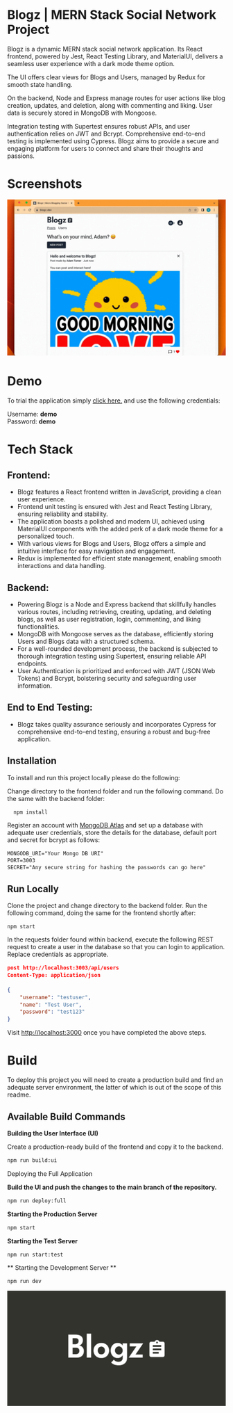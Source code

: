 # Blogz | MERN Stack Social Network Project

Blogz is a dynamic MERN stack social network application. Its React frontend, powered by Jest, React Testing Library, and MaterialUI, delivers a seamless user experience with a dark mode theme option.

The UI offers clear views for Blogs and Users, managed by Redux for smooth state handling.

On the backend, Node and Express manage routes for user actions like blog creation, updates, and deletion, along with commenting and liking. User data is securely stored in MongoDB with Mongoose.

Integration testing with Supertest ensures robust APIs, and user authentication relies on JWT and Bcrypt. Comprehensive end-to-end testing is implemented using Cypress. Blogz aims to provide a secure and engaging platform for users to connect and share their thoughts and passions.

# Screenshots

![](blogz-preview.gif)

# Demo

To trial the application simply [click here.](https://blogz.dev) and use the following credentials:

Username: **demo**  
Password: **demo**

# Tech Stack

## Frontend:

- Blogz features a React frontend written in JavaScript, providing a clean user experience.
- Frontend unit testing is ensured with Jest and React Testing Library, ensuring reliability and stability.
- The application boasts a polished and modern UI, achieved using MaterialUI components with the added perk of a dark mode theme for a personalized touch.
- With various views for Blogs and Users, Blogz offers a simple and intuitive interface for easy navigation and engagement.
- Redux is implemented for efficient state management, enabling smooth interactions and data handling.

## Backend:

- Powering Blogz is a Node and Express backend that skillfully handles various routes, including retrieving, creating, updating, and deleting blogs, as well as user registration, login, commenting, and liking functionalities.
- MongoDB with Mongoose serves as the database, efficiently storing Users and Blogs data with a structured schema.
- For a well-rounded development process, the backend is subjected to thorough integration testing using Supertest, ensuring reliable API endpoints.
- User Authentication is prioritized and enforced with JWT (JSON Web Tokens) and Bcrypt, bolstering security and safeguarding user information.

## End to End Testing:

- Blogz takes quality assurance seriously and incorporates Cypress for comprehensive end-to-end testing, ensuring a robust and bug-free application.

## Installation

To install and run this project locally please do the following:

Change directory to the frontend folder and run the following command. Do the same with the backend folder:

```bash
  npm install
```

Register an account with [MongoDB Atlas](https://www.mongodb.com/atlas/database) and set up a database with adequate user credentials, store the details for the database, default port and secret for bcrypt as follows:

```
MONGODB_URI="Your Mongo DB URI"
PORT=3003
SECRET="Any secure string for hashing the passwords can go here"
```

## Run Locally

Clone the project and change directory to the backend folder. Run the following command, doing the same for the frontend shortly after:

```
npm start
```

In the requests folder found within backend, execute the following REST request to create a user in the database so that you can login to application. Replace credentials as appropriate.

```JSON
post http://localhost:3003/api/users
Content-Type: application/json

{
    "username": "testuser",
    "name": "Test User",
    "password": "test123"
}
```

Visit [http://localhost:3000](http://localhost:3000) once you have completed the above steps.

# Build

To deploy this project you will need to create a production build and find an adequate server environment, the latter of which is out of the scope of this readme.

## Available Build Commands

**Building the User Interface (UI)**

Create a production-ready build of the frontend and copy it to the backend.

```bash
npm run build:ui
```

Deploying the Full Application

**Build the UI and push the changes to the main branch of the repository.**

```bash
npm run deploy:full
```

**Starting the Production Server**

```bash
npm start
```

**Starting the Test Server**

```bash
npm run start:test
```

** Starting the Development Server **

```bash
npm run dev
```

![Logo](blogz-logo.png)

